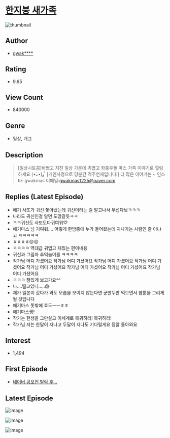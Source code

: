 # [한지붕 새가족](https://comic.naver.com/bestChallenge/list?titleId=754613)
![thumbnail](https://image-comic.pstatic.net/user_contents_data/challenge_comic/2021/11/03/337503/thumbnail_202x1646d229a31_1018_4ebd_8c1a_a5c194e788ef_00003190.JPEG)

## Author
- [gwak****](https://comic.naver.com/artistTitle?id=337503)

## Rating
- 9.65

## View Count
- 840000

## Genre
- 일상, 개그

## Description
> [일상시트콤]바쁘고 지친 일상 가운데 귀엽고 좌충우돌 마스 가족 이야기로 힐링하세요 (*•̀ᴗ•́*)و ̑̑ [개인사정으로 당분간 격주연재입니다!] 더 많은 이야기는 ~ 인스타: gwakmas 이메일:gwakmas1225@naver.com

## Replies (Latest Episode)
- 애기 사또가 귀신 쫓아냈는데 귀신이라는 걸 알고나서 무섭다닠ㅋㅋㅋ
- 나라도 귀신인걸 알면 도망갈듯ㅋㅋ
- ㅋㅋ귀신도 사또도다귀여워♡
- 애기마스 넘 기여워.... 어떻게 한밤중에 누가 들어왔는데 지나가는 사람인 줄 아냐고 ㅋㅋㅋㅋㅋ
- ㅎㅎㅎㅎ😍😍
- ㅋㅋㅋㅋ 역대급 귀엽고 재밌는 편이네용
- 귀신과 그림자 추억놀이를 ㅋㅋㅋㅋ
- 작가님 어디 가셨어요 작가님 어디 가셨어요 작가님 어디 가셨어요 작가님 어디 가셨어요 작가님 어디 가셨어요 작가님 어디 가셨어요 작가님 어디 가셨어요 작가님 어디 가셨어요
- ㅋㅋㅋ 잼있게 보고가요^^
- 나....떨고있니.....😱
- 제가 일본이 갔다가 와도 모습을 보이지 않는다면 군만두만 먹으면서 웹툰을 그리게 될 것입니다
- 애기마스 뚯밖에 효도ㅡㅡㅎㅎ
- 애기마스짱!
- 작가는 현생을 그만살고 이세계로 복귀하라! 복귀하라!
- 작가님 저는 한달이 지나고 두달이 지나도 기다릴게요 젭알 돌아와요

## Interest
- 1,494

## First Episode
- [네이버 공모전 탈락 후...](https://comic.naver.com/bestChallenge/detail?titleId=754613&no=1)

## Latest Episode
![image](https://image-comic.pstatic.net/user_contents_data/challenge_comic/2022/10/02/337503/upload_3835208026616770868.jpeg)

![image](https://image-comic.pstatic.net/user_contents_data/challenge_comic/2022/10/02/337503/upload_3906365120665038903.jpeg)

![image](https://image-comic.pstatic.net/user_contents_data/challenge_comic/2022/10/02/337503/upload_3760898631993090401.jpeg)
